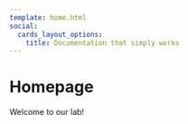 ```yaml
---
template: home.html
social:
  cards_layout_options:
    title: Documentation that simply works
---
```


# Homepage

Welcome to our lab!

